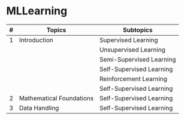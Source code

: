 # MLLearning

| # | Topics                   | Subtopics                |
|---|--------------------------|--------------------------|
| 1 | Introduction             | Supervised Learning      |
|   |                          | Unsupervised Learning    |
|   |                          | Semi-Supervised Learning |
|   |                          | Self-Supervised Learning |
|   |                          | Reinforcement Learning   |
|   |                          | Self-Supervised Learning |
| 2 | Mathematical Foundations | Self-Supervised Learning |
| 3 | Data Handling            | Self-Supervised Learning |